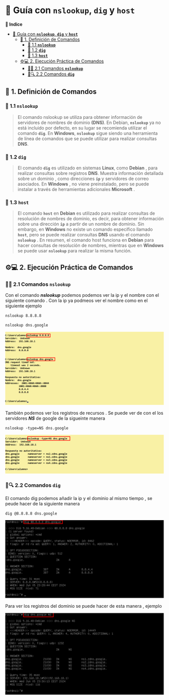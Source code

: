 # 🚀 Guía con **`nslookup`**, **`dig`** y **`host`**

**📑 Indice** 
- [🚀 Guía con **`nslookup`**, **`dig`** y **`host`**](#-guía-con-nslookup-dig-y-host)
  - [📘 1. Definición de Comandos](#-1-definición-de-comandos)
    - [🧩 1.1 **`nslookup`**](#-11-nslookup)
    - [🧪 1.2 **`dig`**](#-12-dig)
    - [🧭 1.3 **`host`**](#-13-host)
  - [⚙️💻 2. Ejecución Práctica de Comandos](#️-2-ejecución-práctica-de-comandos)
    - [🧩✨ 2.1 Comandos **`nslookup`**](#-21-comandos-nslookup)
    - [🧪🔍 2.2 Comandos **`dig`**](#-22-comandos-dig)


## 📘 1. Definición de Comandos 

### 🧩 1.1 **`nslookup`**

>El comando nslookup se utiliza para obtener información de servidores de nombres de dominio **(DNS)**. En Debian, **`nslookup`** ya no está incluido por defecto, en su lugar se recomienda utilizar el comando **`dig`**. En **Windows**, **`nslookup`** sigue siendo una herramienta de línea de comandos que se puede utilizar para realizar consultas **DNS**.

### 🧪 1.2 **`dig`**

> El comando **`dig`** es utilizado en sistemas **Linux**, como **Debian** , para realizar consultas sobre registros **DNS**. Muestra información detallada sobre un dominio , como direcciones **`ip`** y servidores de correo asociados. En **Windows** , no viene preinstalado, pero se puede instalar a través de herramientas adicionales **Microsoft** .

### 🧭 1.3 **`host`**

>El comando **`host`** en **Debian** es utilizado para realizar consultas de resolución de nombres de dominio, es decir, para obtener información sobre una dirección **`ip`** a partir de un nombre de dominio. Sin embargo, en **Windows** no existe un comando específico llamado **`host`**, pero se puede realizar consultas **DNS** usando el comando **`nslookup`** . En resumen, el comando host funciona en **Debian** para hacer consultas de resolución de nombres, mientras que en **Windows** se puede usar **`nslookup`** para realizar la misma función.

## ⚙️💻 2. Ejecución Práctica de Comandos

### 🧩✨ 2.1 Comandos **`nslookup`**

Con el comando ***nslookup*** podemos podemos ver la ip y el nombre con el siguiente comando . Con la ip ya podmeos ver el nombre como en el siguiente ejemplo 

~~~
nslookup 8.8.8.8
~~~
~~~
nslookup dns.google
~~~


![Comando Nslokup - Nombre e ip](./img/consulta_nombre/1_nslookup_ip_nombre.png)

También podemos ver los registros de recursos . Se puede ver de con el los servidores ***NS*** de google de la sigueinte manera 

~~~
nslookup -type=NS dns.google
~~~

![Comando Nslokup - Registro NS](./img/consulta_nombre/2_nslookup_ns.png)


### 🧪🔍 2.2 Comandos **`dig`**

El comando dig podemos añadir la ip y el dominio al mismo tiempo , se peude hacer de la siguiente manera 

~~~
dig @8.8.8.8 dns.google
~~~

![Comando dig - Nombre e ip](./img/consulta_nombre/3_dig_nombre_ip.png)


Para ver los registros del dominio se puede hacer de esta manera , ejemplo 

![Comando dig - Registro NS](./img/consulta_nombre/4_dig_ns.png)